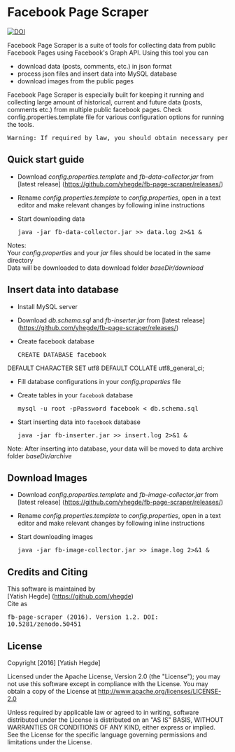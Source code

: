 # Facebook Page Scraper

[![DOI](https://zenodo.org/badge/19221/yhegde/fb-page-scraper.svg)](https://zenodo.org/badge/latestdoi/19221/yhegde/fb-page-scraper)

Facebook Page Scraper is a suite of tools for collecting data from public Facebook Pages using Facebook's Graph API. Using this tool you can 
* download data (posts, comments, etc.) in json format
* process json files and insert data into MySQL database
* download images from the public pages

Facebook Page Scraper is especially built for keeping it running and collecting large amount of historical, current and future data (posts, comments etc.) from multiple public facebook pages. Check config.properties.template file for various configuration options for running the tools. 

<pre>Warning: If required by law, you should obtain necessary permissions for downloading data as given in Facebook's terms and conditions, or from concerned authority who manages the Facebook pages, or as per any other applicable law and regulations. This tool does NOT grant you permissions to dowload data from Facebook. You should obtain the permissions yourself.</pre>

## Quick start guide
 
* Download *config.properties.template* and *fb-data-collector.jar* from [latest release] (https://github.com/yhegde/fb-page-scraper/releases/)

* Rename *config.properties.template* to *config.properties*, open in a text editor and make relevant changes by following inline instructions

* Start downloading data  
    <pre>java -jar fb-data-collector.jar >> data.log 2>&1 &</pre>

Notes:  
    Your *config.properties* and your *jar* files should be located in the same directory  
    Data will be downloaded to data download folder *baseDir/download*

## Insert data into database

* Install MySQL server

* Download *db.schema.sql* and *fb-inserter.jar* from [latest release] (https://github.com/yhegde/fb-page-scraper/releases/)

* Create facebook database
     <pre>CREATE DATABASE facebook 
DEFAULT CHARACTER SET utf8 
DEFAULT COLLATE utf8_general_ci;</pre> 

* Fill database configurations in your *config.properties* file

* Create tables in your `facebook` database
     <pre>mysql -u root -pPassword facebook < db.schema.sql</pre>

* Start inserting data into `facebook` database  
    <pre>java -jar fb-inserter.jar >> insert.log 2>&1 &</pre>

Note: After inserting into database, your data will be moved to data archive folder *baseDir/archive* 

## Download Images

* Download *config.properties.template* and *fb-image-collector.jar* from [latest release] (https://github.com/yhegde/fb-page-scraper/releases/)

* Rename *config.properties.template* to *config.properties*, open in a text editor and make relevant changes by following inline instructions

* Start downloading images  
    <pre>java -jar fb-image-collector.jar >> image.log 2>&1 &</pre>

## Credits and Citing

This software is maintained by  
[Yatish Hegde] (https://github.com/yhegde)  
Cite as <pre>fb-page-scraper (2016). Version 1.2. DOI: 10.5281/zenodo.50451</pre>

## License  
Copyright [2016] [Yatish Hegde]

Licensed under the Apache License, Version 2.0 (the "License"); you may not use this software except in compliance with the License. You may obtain a copy of the License at http://www.apache.org/licenses/LICENSE-2.0

Unless required by applicable law or agreed to in writing, software
distributed under the License is distributed on an "AS IS" BASIS,
WITHOUT WARRANTIES OR CONDITIONS OF ANY KIND, either express or implied.
See the License for the specific language governing permissions and
limitations under the License.
